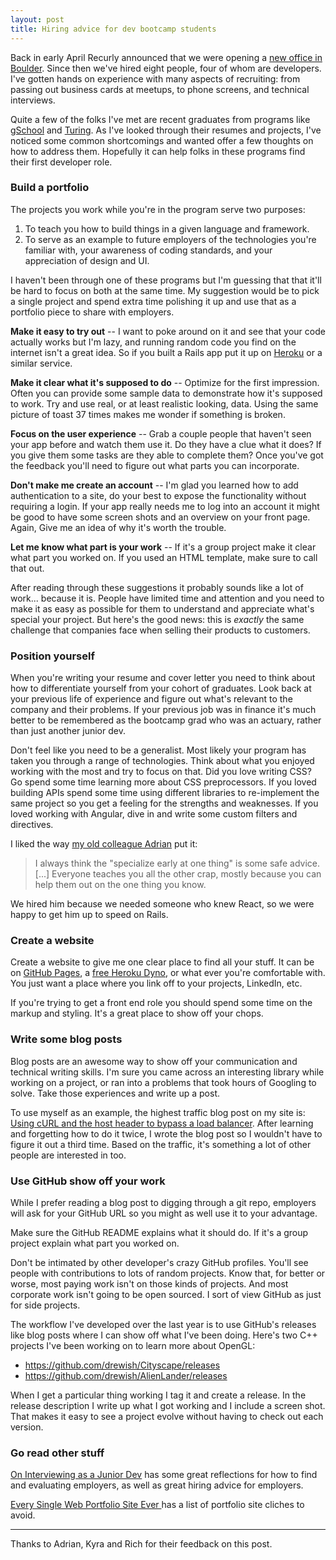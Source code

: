 ```yaml
---
layout: post
title: Hiring advice for dev bootcamp students
---
```

Back in early April Recurly announced that we were opening a [new office in Boulder](https://recurly.com/press/recurly-expands-to-colorado-opening-new-boulder-colorado-office/). Since then we've hired eight people, four of whom are developers. I've gotten hands on experience with many aspects of recruiting: from passing out business cards at meetups, to phone screens, and technical interviews.

Quite a few of the folks I've met are recent graduates from programs like [gSchool](http://www.galvanize.com/) and [Turing](http://turing.io/). As I've looked through their resumes and projects, I've noticed some common shortcomings and wanted offer a few thoughts on how to address them. Hopefully it can help folks in these programs find their first developer role.


### Build a portfolio
The projects you work while you're in the program serve two purposes:

1. To teach you how to build things in a given language and framework.
2. To serve as an example to future employers of the technologies you're familiar with, your awareness of coding standards, and your appreciation of design and UI.

I haven't been through one of these programs but I'm guessing that that it'll be hard to focus on both at the same time. My suggestion would be to pick a single project and spend extra time polishing it up and use that as a portfolio piece to share with employers.

**Make it easy to try out** -- I want to poke around on it and see that your code actually works but I'm lazy, and running random code you find on the internet isn't a great idea. So if you built a Rails app put it up on [Heroku](https://www.heroku.com/) or a similar service.

**Make it clear what it's supposed to do** -- Optimize for the first impression. Often you can provide some sample data to demonstrate how it's supposed to work. Try and use real, or at least realistic looking, data. Using the same picture of toast 37 times makes me wonder if something is broken.

**Focus on the user experience** -- Grab a couple people that haven't seen your app before and watch them use it. Do they have a clue what it does? If you give them some tasks are they able to complete them? Once you've got the feedback you'll need to figure out what parts you can incorporate.

**Don't make me create an account** -- I'm glad you learned how to add authentication to a site, do your best to expose the functionality without requiring a login. If your app really needs me to log into an account it might be good to have some screen shots and an overview on your front page. Again, Give me an idea of why it's worth the trouble.

**Let me know what part is your work** -- If it's a group project make it clear what part you worked on. If you used an HTML template, make sure to call that out.

After reading through these suggestions it probably sounds like a lot of work... because it is. People have limited time and attention and you need to make it as easy as possible for them to understand and appreciate what's special your project. But here's the good news: this is *exactly* the same challenge that companies face when selling their products to customers.


### Position yourself
When you're writing your resume and cover letter you need to think about how to differentiate yourself from your cohort of graduates. Look back at your previous life of experience and figure out what's relevant to the company and their problems. If your previous job was in finance it's much better to be remembered as the bootcamp grad who was an actuary, rather than just another junior dev.

Don't feel like you need to be a generalist. Most likely your program has taken you through a range of technologies. Think about what you enjoyed working with the most and try to focus on that. Did you love writing CSS? Go spend some time learning more about CSS preprocessors. If you loved building APIs spend some time using different libraries to re-implement the same project so you get a feeling for the strengths and weaknesses. If you loved working with Angular, dive in and write some custom filters and directives.

I liked the way [my old colleague Adrian](http://adrian.schaedle.me/) put it:
> I always think the "specialize early at one thing" is some safe advice. [...] Everyone teaches you all the other crap, mostly because you can help them out on the one thing you know.

We hired him because we needed someone who knew React, so we were happy to get him up to speed on Rails.

### Create a website
Create a website to give me one clear place to find all your stuff. It can be on [GitHub Pages](https://pages.github.com/), a [free Heroku Dyno](https://blog.heroku.com/archives/2015/5/7/heroku-free-dynos), or what ever you're comfortable with. You just want a place where you link off to your projects, LinkedIn, etc.

If you're trying to get a front end role you should spend some time on the markup and styling. It's a great place to show off your chops.


### Write some blog posts
Blog posts are an awesome way to show off your communication and technical writing skills. I'm sure you came across an interesting library while working on a project, or ran into a problems that took hours of Googling to solve. Take those experiences and write up a post.

To use myself as an example, the highest traffic blog post on my site is: [Using cURL and the host header to bypass a load balancer](https://drewish.com/2010/03/29/using-curl-and-the-host-header-to-bypass-a-load-balancer/). After learning and forgetting how to do it twice, I wrote the blog post so I wouldn't have to figure it out a third time. Based on the traffic, it's something a lot of other people are interested in too.


### Use GitHub show off your work
While I prefer reading a blog post to digging through a git repo, employers will ask for your GitHub URL so you might as well use it to your advantage.

Make sure the GitHub README explains what it should do. If it's a group project explain what part you worked on.

Don't be intimated by other developer's crazy GitHub profiles. You'll see people with contributions to lots of random projects. Know that, for better or worse, most paying work isn't on those kinds of projects. And most corporate work isn't going to be open sourced. I sort of view GitHub as just for side projects.

The workflow I've developed over the last year is to use GitHub's releases like blog posts where I can show off what I've been doing. Here's two C++ projects I've been working on to learn more about OpenGL:

- https://github.com/drewish/Cityscape/releases
- https://github.com/drewish/AlienLander/releases

When I get a particular thing working I tag it and create a release. In the release description I write up what I got working and I include a screen shot. That makes it easy to see a project evolve without having to check out each version.


### Go read other stuff
[On Interviewing as a Junior Dev](http://lizmrush.com/on-interviewing/) has some great reflections for how to find and evaluating employers, as well as great hiring advice for employers.

[Every Single Web Portfolio Site Ever
](https://medium.com/@_oren/every-single-web-portfolio-site-ever-8fad53534d46) has a list of portfolio site cliches to avoid.

* * *

Thanks to Adrian, Kyra and Rich for their feedback on this post.
